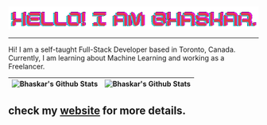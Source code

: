 <p align="center">
  <img src="assets/images/header_background_image.png">
</p>

---

Hi! I am a self-taught Full-Stack Developer based in Toronto, Canada. Currently, I am learning about Machine Learning and working as a Freelancer.

| ![Bhaskar's Github Stats](https://github-readme-stats.vercel.app/api?username=vaskrneup&count_private=true&show_icons=true&theme=github_dark) | ![Bhaskar's Github Stats](https://github-readme-stats.vercel.app/api/top-langs/?username=vaskrneup&layout=compact) |
| ------------- | ------------- |

check my [website](https://vaskrneup.com) for more details.
---
